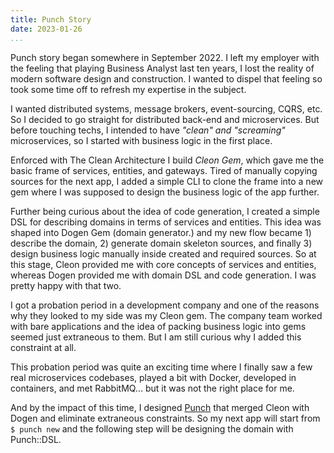 ```yaml
---
title: Punch Story
date: 2023-01-26
...
```


Punch story began somewhere in September 2022. I left my employer with the feeling that playing Business Analyst last ten years, I lost the reality of modern software design and construction. I wanted to dispel that feeling so took some time off to refresh my expertise in the subject.

I wanted distributed systems, message brokers, event-sourcing, CQRS, etc. So I decided to go straight for distributed back-end and microservices. But before touching techs, I intended to have _"clean" and "screaming"_ microservices, so I started with business logic in the first place.

Enforced with The Clean Architecture I build _Cleon Gem_, which gave me the basic frame of services, entities, and gateways. Tired of manually copying sources for the next app, I added a simple CLI to clone the frame into a new gem where I was supposed to design the business logic of the app further.

Further being curious about the idea of code generation, I created a simple DSL for describing domains in terms of services and entities. This idea was shaped into Dogen Gem (domain generator.) and my new flow became 1) describe the domain, 2) generate domain skeleton sources, and finally 3) design business logic manually inside created and required sources. So at this stage, Cleon provided me with core concepts of services and entities, whereas Dogen provided me with domain DSL and code generation. I was pretty happy with that two.

I got a probation period in a development company and one of the reasons why they looked to my side was my Cleon gem. The company team worked with bare applications and the idea of packing business logic into gems seemed just extraneous to them. But I am still curious why I added this constraint at all.

This probation period was quite an exciting time where I finally saw a few real microservices codebases, played a bit with Docker, developed in containers, and met RabbitMQ... but it was not the right place for me.

And by the impact of this time, I designed [Punch](https://github.com/nvoynov/punch) that merged Cleon with Dogen and eliminate extraneous constraints. So my next app will start from `$ punch new` and the following step will be designing the domain with Punch::DSL.
